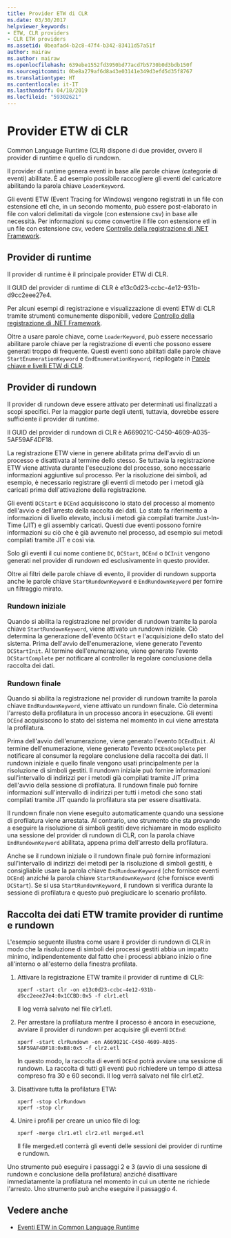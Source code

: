 ```yaml
---
title: Provider ETW di CLR
ms.date: 03/30/2017
helpviewer_keywords:
- ETW, CLR providers
- CLR ETW providers
ms.assetid: 0beafad4-b2c8-47f4-b342-83411d57a51f
author: mairaw
ms.author: mairaw
ms.openlocfilehash: 639ebe1552fd3950bd77acd7b5730b0d3bdb150f
ms.sourcegitcommit: 0be8a279af6d8a43e03141e349d3efd5d35f8767
ms.translationtype: HT
ms.contentlocale: it-IT
ms.lasthandoff: 04/18/2019
ms.locfileid: "59302621"
---
```

# <a name="clr-etw-providers"></a>Provider ETW di CLR
Common Language Runtime (CLR) dispone di due provider, ovvero il provider di runtime e quello di rundown.  
  
 Il provider di runtime genera eventi in base alle parole chiave (categorie di eventi) abilitate. È ad esempio possibile raccogliere gli eventi del caricatore abilitando la parola chiave `LoaderKeyword`.  
  
 Gli eventi ETW (Event Tracing for Windows) vengono registrati in un file con estensione etl che, in un secondo momento, può essere post-elaborato in file con valori delimitati da virgole (con estensione csv) in base alle necessità. Per informazioni su come convertire il file con estensione etl in un file con estensione csv, vedere [Controllo della registrazione di .NET Framework](../../../docs/framework/performance/controlling-logging.md).  
  
## <a name="the-runtime-provider"></a>Provider di runtime  
 Il provider di runtime è il principale provider ETW di CLR.  
  
 Il GUID del provider di runtime di CLR è e13c0d23-ccbc-4e12-931b-d9cc2eee27e4.  
  
 Per alcuni esempi di registrazione e visualizzazione di eventi ETW di CLR tramite strumenti comunemente disponibili, vedere [Controllo della registrazione di .NET Framework](../../../docs/framework/performance/controlling-logging.md).  
  
 Oltre a usare parole chiave, come `LoaderKeyword`, può essere necessario abilitare parole chiave per la registrazione di eventi che possono essere generati troppo di frequente. Questi eventi sono abilitati dalle parole chiave `StartEnumerationKeyword` e `EndEnumerationKeyword`, riepilogate in [Parole chiave e livelli ETW di CLR](../../../docs/framework/performance/clr-etw-keywords-and-levels.md).  
  
## <a name="the-rundown-provider"></a>Provider di rundown  
 Il provider di rundown deve essere attivato per determinati usi finalizzati a scopi specifici. Per la maggior parte degli utenti, tuttavia, dovrebbe essere sufficiente il provider di runtime.  
  
 Il GUID del provider di rundown di CLR è A669021C-C450-4609-A035-5AF59AF4DF18.  
  
 La registrazione ETW viene in genere abilitata prima dell'avvio di un processo e disattivata al termine dello stesso. Se tuttavia la registrazione ETW viene attivata durante l'esecuzione del processo, sono necessarie informazioni aggiuntive sul processo. Per la risoluzione dei simboli, ad esempio, è necessario registrare gli eventi di metodo per i metodi già caricati prima dell'attivazione della registrazione.  
  
 Gli eventi `DCStart` e `DCEnd` acquisiscono lo stato del processo al momento dell'avvio e dell'arresto della raccolta dei dati. Lo stato fa riferimento a informazioni di livello elevato, inclusi i metodi già compilati tramite Just-In-Time (JIT) e gli assembly caricati. Questi due eventi possono fornire informazioni su ciò che è già avvenuto nel processo, ad esempio sui metodi compilati tramite JIT e così via.  
  
 Solo gli eventi il cui nome contiene `DC`, `DCStart`, `DCEnd` o `DCInit` vengono generati nel provider di rundown ed esclusivamente in questo provider.  
  
 Oltre ai filtri delle parole chiave di evento, il provider di rundown supporta anche le parole chiave `StartRundownKeyword` e `EndRundownKeyword` per fornire un filtraggio mirato.  
  
### <a name="start-rundown"></a>Rundown iniziale  
 Quando si abilita la registrazione nel provider di rundown tramite la parola chiave `StartRundownKeyword`, viene attivato un rundown iniziale. Ciò determina la generazione dell'evento `DCStart` e l'acquisizione dello stato del sistema. Prima dell'avvio dell'enumerazione, viene generato l'evento `DCStartInit`. Al termine dell'enumerazione, viene generato l'evento `DCStartComplete` per notificare al controller la regolare conclusione della raccolta dei dati.  
  
### <a name="end-rundown"></a>Rundown finale  
 Quando si abilita la registrazione nel provider di rundown tramite la parola chiave `EndRundownKeyword`, viene attivato un rundown finale. Ciò determina l'arresto della profilatura in un processo ancora in esecuzione. Gli eventi `DCEnd` acquisiscono lo stato del sistema nel momento in cui viene arrestata la profilatura.  
  
 Prima dell'avvio dell'enumerazione, viene generato l'evento `DCEndInit`. Al termine dell'enumerazione, viene generato l'evento `DCEndComplete` per notificare al consumer la regolare conclusione della raccolta dei dati. Il rundown iniziale e quello finale vengono usati principalmente per la risoluzione di simboli gestiti. Il rundown iniziale può fornire informazioni sull'intervallo di indirizzi per i metodi già compilati tramite JIT prima dell'avvio della sessione di profilatura. Il rundown finale può fornire informazioni sull'intervallo di indirizzi per tutti i metodi che sono stati compilati tramite JIT quando la profilatura sta per essere disattivata.  
  
 Il rundown finale non viene eseguito automaticamente quando una sessione di profilatura viene arrestata. Al contrario, uno strumento che sta provando a eseguire la risoluzione di simboli gestiti deve richiamare in modo esplicito una sessione del provider di rundown di CLR, con la parola chiave `EndRundownKeyword` abilitata, appena prima dell'arresto della profilatura.  
  
 Anche se il rundown iniziale o il rundown finale può fornire informazioni sull'intervallo di indirizzi dei metodi per la risoluzione di simboli gestiti, è consigliabile usare la parola chiave `EndRundownKeyword` (che fornisce eventi `DCEnd`) anziché la parola chiave `StartRundownKeyword` (che fornisce eventi `DCStart`). Se si usa `StartRundownKeyword`, il rundown si verifica durante la sessione di profilatura e questo può pregiudicare lo scenario profilato.  
  
## <a name="etw-data-collection-using-runtime-and-rundown-providers"></a>Raccolta dei dati ETW tramite provider di runtime e rundown  
 L'esempio seguente illustra come usare il provider di rundown di CLR in modo che la risoluzione di simboli dei processi gestiti abbia un impatto minimo, indipendentemente dal fatto che i processi abbiano inizio o fine all'interno o all'esterno della finestra profilata.  
  
1. Attivare la registrazione ETW tramite il provider di runtime di CLR:  
  
    ```  
    xperf -start clr -on e13c0d23-ccbc-4e12-931b-d9cc2eee27e4:0x1CCBD:0x5 -f clr1.etl      
    ```  
  
     Il log verrà salvato nel file clr1.etl.  
  
2. Per arrestare la profilatura mentre il processo è ancora in esecuzione, avviare il provider di rundown per acquisire gli eventi `DCEnd`:  
  
    ```  
    xperf -start clrRundown -on A669021C-C450-4609-A035-5AF59AF4DF18:0xB8:0x5 -f clr2.etl      
    ```  
  
     In questo modo, la raccolta di eventi `DCEnd` potrà avviare una sessione di rundown. La raccolta di tutti gli eventi può richiedere un tempo di attesa compreso fra 30 e 60 secondi. Il log verrà salvato nel file clr1.et2.  
  
3. Disattivare tutta la profilatura ETW:  
  
    ```  
    xperf -stop clrRundown   
    xperf -stop clr  
    ```  
  
4. Unire i profili per creare un unico file di log:  
  
    ```  
    xperf -merge clr1.etl clr2.etl merged.etl  
    ```  
  
     Il file merged.etl conterrà gli eventi delle sessioni dei provider di runtime e rundown.  
  
 Uno strumento può eseguire i passaggi 2 e 3 (avvio di una sessione di rundown e conclusione della profilatura) anziché disattivare immediatamente la profilatura nel momento in cui un utente ne richiede l'arresto. Uno strumento può anche eseguire il passaggio 4.  
  
## <a name="see-also"></a>Vedere anche

- [Eventi ETW in Common Language Runtime](../../../docs/framework/performance/etw-events-in-the-common-language-runtime.md)
